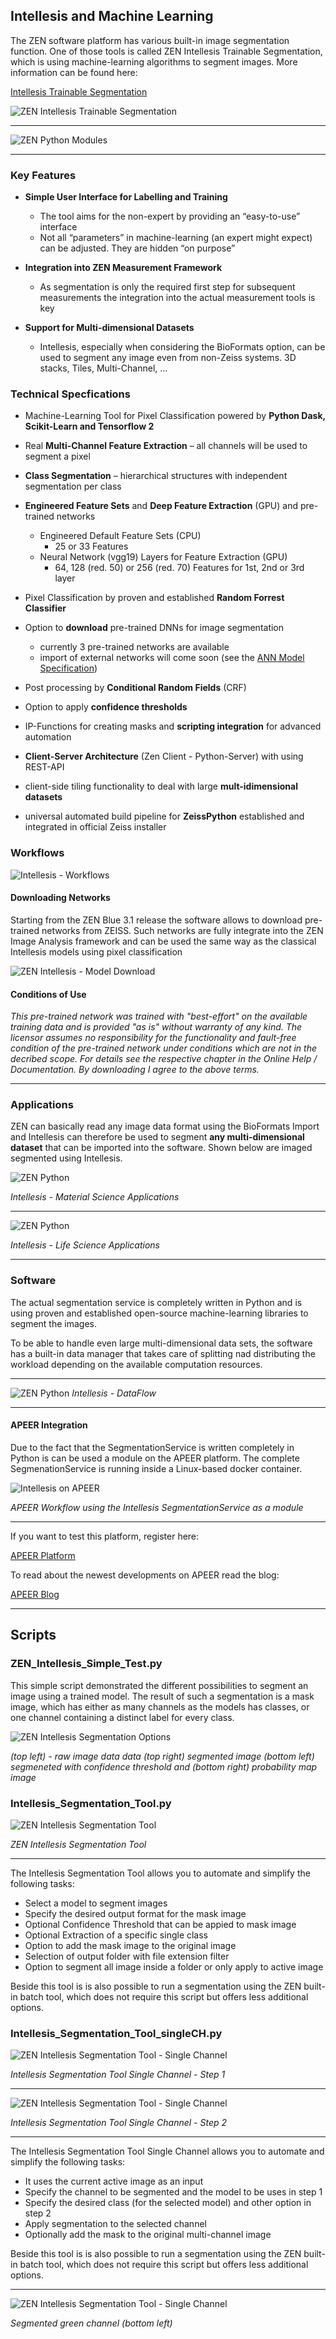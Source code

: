 ## Intellesis and Machine Learning

The ZEN software platform has various built-in image segmentation function. One of those tools is called ZEN Intellesis Trainable Segmentation, which is using machine-learning algorithms to segment images. More information can be found here:

[Intellesis Trainable Segmentation](https://www.zeiss.com/microscopy/int/website/landingpages/zen-intellesis.html)

![ZEN Intellesis Trainable Segmentation](../Images/ZEN_Intellesis_Cover.png)

---

![ZEN Python Modules](../Images/ZEN_Python_Tools.png)

---

### Key Features

- **Simple User Interface for Labelling and Training**

  - The tool aims for the non-expert by providing an “easy-to-use” interface
  - Not all “parameters” in machine-learning (an expert might expect) can be adjusted. They are hidden “on purpose”

- **Integration into ZEN Measurement Framework**

  - As segmentation is only the required first step for subsequent measurements the integration into the actual measurement tools is key

- **Support for Multi-dimensional Datasets**

  - Intellesis, especially when considering the BioFormats option, can be used to segment any image even from non-Zeiss systems. 3D stacks, Tiles, Multi-Channel, …

### Technical Specfications

- Machine-Learning Tool for Pixel Classification powered by **Python
  Dask, Scikit-Learn and Tensorflow 2**
- Real **Multi-Channel Feature Extraction** – all channels will be used to segment a pixel
- **Class Segmentation** – hierarchical structures with independent segmentation per class
- **Engineered Feature Sets** and **Deep Feature Extraction** (GPU) and pre-trained networks

  - Engineered Default Feature Sets (CPU)
    - 25 or 33 Features
  - Neural Network (vgg19) Layers for Feature Extraction (GPU)
    - 64, 128 (red. 50) or 256 (red. 70) Features for 1st, 2nd or 3rd layer

- Pixel Classification by proven and established **Random Forrest Classifier**
- Option to **download** pre-trained DNNs for image segmentation
  - currently 3 pre-trained networks are available
  - import of external networks will come soon (see the [ANN Model Specification](https://pypi.org/project/czmodel/))
- Post processing by **Conditional Random Fields** (CRF)
- Option to apply **confidence thresholds**
- IP-Functions for creating masks and **scripting integration** for advanced automation
- **Client-Server Architecture** (Zen Client - Python-Server) with using REST-API
- client-side tiling functionality to deal with large **mult-idimensional datasets**
- universal automated build pipeline for **ZeissPython** established and integrated in official Zeiss installer

### Workflows

![Intellesis - Workflows](../Images/intellesis_workflows.png)

#### Downloading Networks

Starting from the ZEN Blue 3.1 release the software allows to download pre-trained networks from ZEISS. Such networks are fully integrate into the ZEN Image Analysis framework and can be used the same way as the classical Intellesis models using pixel classification

![ZEN Intellesis - Model Download](../Images/intellesis_model_download.png)

#### Conditions of Use

_This pre-trained network was trained with "best-effort" on the available training data and is provided "as is" without warranty of any kind. The licensor assumes no responsibility for the functionality and fault-free condition of the pre-trained network under conditions which are not in the decribed scope. For details see the respective chapter in the Online Help / Documentation. By downloading I agree to the above terms._

---

### Applications

ZEN can basically read any image data format using the BioFormats Import and Intellesis can therefore be used to segment **any multi-dimensional dataset** that can be imported into the software. Shown below are imaged segmented using Intellesis.

![ZEN Python](../Images/intellesis_ms_apps.png)

_Intellesis - Material Science Applications_

---

![ZEN Python](../Images/intellesis_ls_apps.png)

_Intellesis - Life Science Applications_

---

### Software

The actual segmentation service is completely written in Python and is using proven and established open-source machine-learning libraries to segment the images.

To be able to handle even large multi-dimensional data sets, the software has a built-in data manager that takes care of splitting nad distributing the workload depending on the available computation resources.

---

![ZEN Python](../Images/intellesis_dataflow.png)
_Intellesis - DataFlow_

---

#### APEER Integration

Due to the fact that the SegmentationService is written completely in Python is can be used a module on the APEER platform. The complete SegmenationService is running inside a Linux-based docker container.

![Intellesis on APEER](../Images/intellesis_apeer.png)

_APEER Workflow using the Intellesis SegmentationService as a module_

---

If you want to test this platform, register here:

[APEER Platform](https://www.apeer.com/app/#/home)

To read about the newest developments on APEER read the blog:

[APEER Blog](https://www.apeer.com/app/#/home)

---

## Scripts

### ZEN_Intellesis_Simple_Test.py

This simple script demonstrated the different possibilities to segment an image using a trained model. The result of such a segmentation is a mask image, which has either as many channels as the models has classes, or one channel containing a distinct label for every class.

![ZEN Intellesis Segmentation Options](../Images/intellesis_segoptions.png)

_(top left) - raw image data data (top right) segmented image (bottom left) segmeneted with confidence threshold and (bottom right) probability map image_

### Intellesis_Segmentation_Tool.py

![ZEN Intellesis Segmentation Tool](../Images/intellesis_batch.png)

_ZEN Intellesis Segmentation Tool_

---

The Intellesis Segmentation Tool allows you to automate and simplify the following tasks:

- Select a model to segment images
- Specify the desired output format for the mask image
- Optional Confidence Threshold that can be appied to mask image
- Optional Extraction of a specific single class
- Option to add the mask image to the original image
- Selection of output folder with file extension filter
- Option to segment all image inside a folder or only apply to active image

Beside this tool is is also possible to run a segmentation using the ZEN built-in batch tool, which does not require this script but offers less additional options.

### Intellesis_Segmentation_Tool_singleCH.py

![ZEN Intellesis Segmentation Tool - Single Channel](../Images/intellesis_batch_singleCH1.png)

_Intellesis Segmentation Tool Single Channel - Step 1_

---

![ZEN Intellesis Segmentation Tool - Single Channel](../Images/intellesis_batch_singleCH2.png)

_Intellesis Segmentation Tool Single Channel - Step 2_

---

The Intellesis Segmentation Tool Single Channel allows you to automate and simplify the following tasks:

- It uses the current active image as an input
- Specify the channel to be segmented and the model to be uses in step 1
- Specify the desired class (for the selected model) and other option in step 2
- Apply segmentation to the selected channel
- Optionally add the mask to the original multi-channel image

Beside this tool is is also possible to run a segmentation using the ZEN built-in batch tool, which does not require this script but offers less additional options.

---

![ZEN Intellesis Segmentation Tool - Single Channel](../Images/intellesis_batch_singleCH_result.png)

_Segmented green channel (bottom left)_
